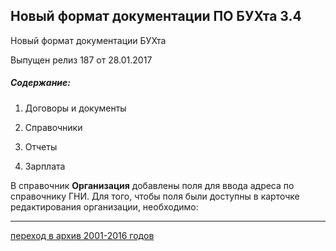 ## Новый формат документации ПО БУХта 3.4



Новый формат документации БУХта

Выпущен релиз 187 от 28.01.2017
  
##### Содержание:  

1. Договоры и документы  
  
 
2. Справочники  
  
 
3. Отчеты  
  
 
4. Зарплата 


 В справочник **Организация** добавлены поля для ввода адреса по справочнику ГНИ. Для того, чтобы поля были доступны в карточке редактирования организации, необходимо:  
 

---

[переход в архив 2001-2016 годов](archive\index.html) 
